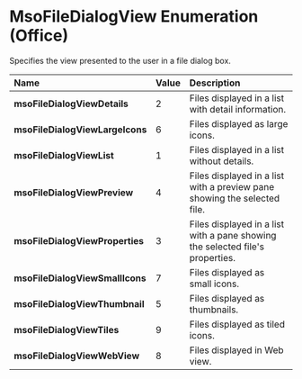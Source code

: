 
# MsoFileDialogView Enumeration (Office)

Specifies the view presented to the user in a file dialog box.



|**Name**|**Value**|**Description**|
|:-----|:-----|:-----|
|**msoFileDialogViewDetails**|2|Files displayed in a list with detail information.|
|**msoFileDialogViewLargeIcons**|6|Files displayed as large icons.|
|**msoFileDialogViewList**|1|Files displayed in a list without details.|
|**msoFileDialogViewPreview**|4|Files displayed in a list with a preview pane showing the selected file.|
|**msoFileDialogViewProperties**|3|Files displayed in a list with a pane showing the selected file's properties.|
|**msoFileDialogViewSmallIcons**|7|Files displayed as small icons.|
|**msoFileDialogViewThumbnail**|5|Files displayed as thumbnails.|
|**msoFileDialogViewTiles**|9|Files displayed as tiled icons.|
|**msoFileDialogViewWebView**|8|Files displayed in Web view.|
